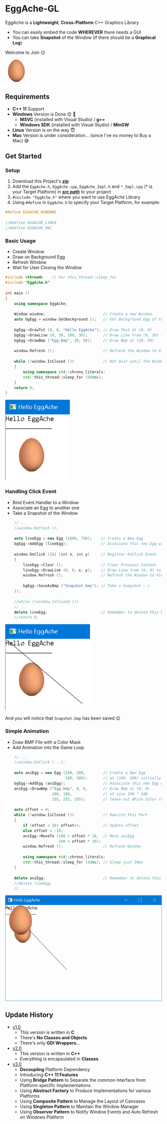 # EggAche-GL

EggAche is a **Lightweight**, **Cross-Platform** C++ Graphics Library

- You can easily embed the code **WHEREVER** there needs a GUI
- You can take **Snapshot** of the Window (if there should be a **Graphical Log**)

Welcome to Join :wink:

![Egg](Test_Windows/Egg.bmp)

## Requirements

- **C++ 11** Support
- **Windows** Version is Done :blush: :tada:
  - **MSVC** (installed with Visual Studio) / **g++**
  - **Windows SDK** (installed with Visual Studio) / **MinGW**
- **Linux** Version is on the way :innocent:
- **Mac** Version is under consideration... (since I've no money to Buy a Mac) :sweat_smile:

## Get Started

### Setup

1. Download this Project's **_[zip](https://github.com/BOT-Man-JL/EggAche-GL/archive/master.zip)_**
2. Add the `EggAche.h`, `EggAche.cpp`, `EggAche_Impl.h` and `*_Impl.cpp` (* is your Target Platform) in **_[src path](https://github.com/BOT-Man-JL/EggAche-GL/tree/master/src)_** to your project
3. `#include "EggAche.h"` where you want to use EggAche Library
4. Using `#define` in `EggAche.h` to specify your Target Platform, for example:

``` c++
#define EGGACHE_WINDOWS

//#define EGGACHE_LINUX
//#define EGGACHE_MAC
```

### Basic Usage

- Create Window
- Draw on Background Egg
- Refresh Window
- Wait for User Closing the Window

``` c++
#include <thread>    // For this_thread::sleep_for
#include "EggAche.h"

int main ()
{
    using namespace EggAche;

    Window window;                          // Create a new Window
    auto bgEgg = window.GetBackground ();   // Get Background Egg of this Window

    bgEgg->DrawTxt (0, 0, "Hello EggAche"); // Draw Text at (0, 0)
    bgEgg->DrawLine (0, 30, 100, 30);       // Draw Line From (0, 30) to (100, 30)
    bgEgg->DrawBmp ("Egg.bmp", 20, 50);     // Draw Bmp at (20, 50)

    window.Refresh ();                      // Refresh the Window to View Changes

    while (!window.IsClosed ())             // Not Quit until the Window is closed
    {
        using namespace std::chrono_literals;
        std::this_thread::sleep_for (500ms);
    }
    return 0;
}
```

![Basic](Demo/Basic.png)

### Handling Click Event

- Bind Event Handler to a Window
- Associate an Egg to another one
- Take a Snapshot of the Window

``` c++
    // ...
    //window.Refresh ();
    
    auto lineEgg = new Egg (1000, 750);    // Create a New Egg
    bgEgg->AddEgg (lineEgg);               // Associate this new Egg with Background Egg

    window.OnClick ([&] (int x, int y)     // Register OnClick Event
    {
        lineEgg->Clear ();                 // Clear Previous Content
        lineEgg->DrawLine (0, 0, x, y);    // Draw Line from (0, 0) to the Point you Clicked
        window.Refresh ();                 // Refresh the Window to View Changes

        bgEgg->SaveAsBmp ("Snapshot.bmp"); // Take a Snapshot :-)
    });

    //while (!window.IsClosed ())
    // ...
    delete lineEgg;                        // Remember to delete this Egg
    //return 0;
```

![Click](Demo/Click.png)

And you will notice that `Snapshot.bmp` has been saved :wink:

### Simple Animation

- Draw BMP File with a Color Mask
- Add Animation into the Game Loop

``` c++
    // ...
    //window.OnClick (...);

    auto aniEgg = new Egg (100, 100,        // Create a New Egg
                           100, 100);       // at (100, 100) initially
    bgEgg->AddEgg (aniEgg);                 // Associate this new Egg with Background Egg
    aniEgg->DrawBmp ("Egg.bmp", 0, 0,       // Draw Bmp at (0, 0)
                     100, 100,              // of size 100 * 100
                     255, 255, 255);        // leave out White Color (FFFFFF)

    auto offset = 0;
    while (!window.IsClosed ())             // Rewrite this Part
    {
        if (offset < 10) offset++;          // Update offset
        else offset = -10;
        aniEgg->MoveTo (100 + offset * 10,  // Move aniEgg
                        100 + offset * 10);
        window.Refresh ();                  // Refresh Window

        using namespace std::chrono_literals;
        std::this_thread::sleep_for (50ms); // Sleep just 50ms
    }

    delete aniEgg;                          // Remember to delete this Egg
    //delete lineEgg;
    // ...
```

![Animation](Demo/Animation.gif)

## Update History

- [v1.0](https://github.com/BOT-Man-JL/EggAche-GL/raw/master/EggAche_C.zip)
  - This version is written in **C**
  - There's **No Classes and Objects**
  - There's only **GDI Wrappers**...
- [v2.0](https://github.com/BOT-Man-JL/EggAche-GL/releases/tag/v2.0)
  - This version is written in **C++**
  - Everything is encapsulated in **Classes**
- [v3.0](https://github.com/BOT-Man-JL/EggAche-GL/archive/master.zip)
  - **Decoupling** Platform Dependency
  - Introducing **C++ 11 Features**
  - Using **Bridge Pattern** to Separate the common Interface from Platform-specific Implementations
  - Using **Abstract Factory** to Produce Implementations for various Platforms
  - Using **Composite Pattern** to Manage the Layout of Canvases
  - Using **Singleton Pattern** to Maintain the Window Manager
  - Using **Observer Pattern** to Notify Window Events and Auto Refresh on Windows Platform
